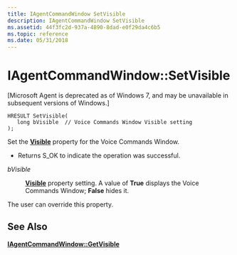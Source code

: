 ```yaml
---
title: IAgentCommandWindow SetVisible
description: IAgentCommandWindow SetVisible
ms.assetid: 44f3fc2d-937a-4890-8dad-e0f29da4c6b5
ms.topic: reference
ms.date: 05/31/2018
---
```


# IAgentCommandWindow::SetVisible

\[Microsoft Agent is deprecated as of Windows 7, and may be unavailable in subsequent versions of Windows.\]

``` syntax
HRESULT SetVisible(
   long bVisible  // Voice Commands Window Visible setting 
);
```

Set the [**Visible**](visible-property.md) property for the Voice Commands Window.

-   Returns S\_OK to indicate the operation was successful.

<dl> <dt>

<span id="bVisible"></span><span id="bvisible"></span><span id="BVISIBLE"></span>*bVisible*
</dt> <dd>

[**Visible**](visible-property.md) property setting. A value of **True** displays the Voice Commands Window; **False** hides it.

</dd> </dl>

The user can override this property.

## See Also

[**IAgentCommandWindow::GetVisible**](iagentcommandwindow--getvisible.md)


 

 




